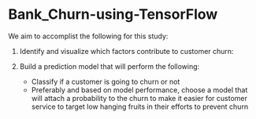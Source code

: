 # Bank_Churn-using-TensorFlow
We aim to accomplist the following for this study:

1. Identify and visualize which factors contribute to customer churn:
    
2. Build a prediction model that will perform the following:
    * Classify if a customer is going to churn or not
    * Preferably and based on model performance, choose a model that will attach a probability to the churn to make it easier for customer service to target low hanging fruits in their efforts to prevent churn
    
    
